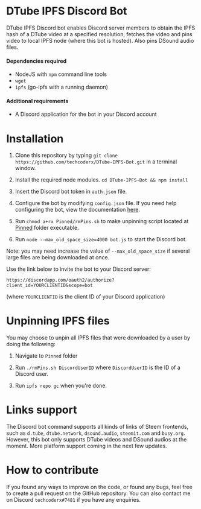# DTube IPFS Discord Bot

DTube IPFS Discord bot enables Discord server members to obtain the IPFS hash of a DTube video at a specified resolution, fetches the video and pins video to local IPFS node (where this bot is hosted). Also pins DSound audio files.

#### Dependencies required

* NodeJS with `npm` command line tools
* `wget`
* `ipfs` (go-ipfs with a running daemon)

#### Additional requirements

* A Discord application for the bot in your Discord account

# Installation

1. Clone this repository by typing `git clone https://github.com/techcoderx/DTube-IPFS-Bot.git` in a terminal window.

2. Install the required node modules. `cd DTube-IPFS-Bot && npm install`

3. Insert the Discord bot token in `auth.json` file.

4. Configure the bot by modifying `config.json` file. If you need help configuring the bot, view the documentation [here](https://github.com/techcoderx/DTube-IPFS-Bot/blob/master/ConfigDocs.md).

5. Run `chmod a+rx Pinned/rmPins.sh` to make unpinning script located at [Pinned](https://github.com/techcoderx/DTube-IPFS-Bot/tree/master/Pinned) folder executable.

6. Run `node --max_old_space_size=4000 bot.js` to start the Discord bot.

Note: you may need increase the value of `--max_old_space_size` if several large files are being downloaded at once.

Use the link below to invite the bot to your Discord server:

`https://discordapp.com/oauth2/authorize?client_id=YOURCLIENTID&scope=bot`

(where `YOURCLIENTID` is the client ID of your Discord application)

# Unpinning IPFS files

You may choose to unpin all IPFS files that were downloaded by a user by doing the following:

1. Navigate to `Pinned` folder

2. Run `./rmPins.sh DiscordUserID` where `DiscordUserID` is the ID of a Discord user.

3. Run `ipfs repo gc` when you're done.

# Links support

The Discord bot command supports all kinds of links of Steem frontends, such as `d.tube`, `dtube.network`, `dsound.audio`, `steemit.com` and `busy.org`. However, this bot only supports DTube videos and DSound audios at the moment. More platform support coming in the next few updates.

# How to contribute

If you found any ways to improve on the code, or found any bugs, feel free to create a pull request on the GitHub repository. You can also contact me on Discord `techcoderx#7481` if you have any enquiries.
